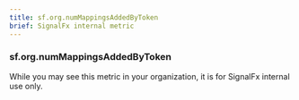 ```yaml
---
title: sf.org.numMappingsAddedByToken
brief: SignalFx internal metric 
---
```

### sf.org.numMappingsAddedByToken

While you may see this metric in your organization, it is for SignalFx internal use only.
